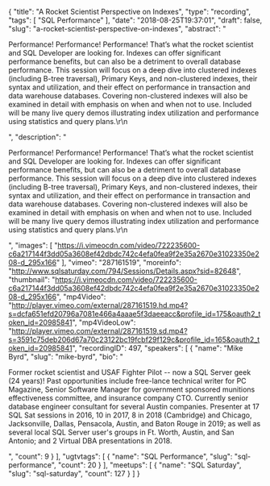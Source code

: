 {
  "title": "A Rocket Scientist Perspective on Indexes",
  "type": "recording",
  "tags": [
    "SQL Performance"
  ],
  "date": "2018-08-25T19:37:01",
  "draft": false,
  "slug": "a-rocket-scientist-perspective-on-indexes",
  "abstract": "<p>Performance!  Performance!  Performance!  That’s what the rocket scientist and SQL Developer are looking for.  Indexes can offer significant performance benefits, but can also be a detriment to overall database performance.  This session will focus on a deep dive into clustered indexes (including B-tree traversal), Primary Keys, and non-clustered indexes, their syntax and utilization, and their effect on performance in transaction and data warehouse databases.  Covering non-clustered indexes will also be examined in detail with emphasis on when and when not to use.  Included will be many live query demos illustrating index utilization and performance using statistics and query plans.\r\n</p>",
  "description": "<p>Performance!  Performance!  Performance!  That’s what the rocket scientist and SQL Developer are looking for.  Indexes can offer significant performance benefits, but can also be a detriment to overall database performance.  This session will focus on a deep dive into clustered indexes (including B-tree traversal), Primary Keys, and non-clustered indexes, their syntax and utilization, and their effect on performance in transaction and data warehouse databases.  Covering non-clustered indexes will also be examined in detail with emphasis on when and when not to use.  Included will be many live query demos illustrating index utilization and performance using statistics and query plans.\r\n</p>",
  "images": [
    "https://i.vimeocdn.com/video/722235600-c6a217144f3dd05a3608ef42dbdc742c4efa0fea9f2e35a2670e31023350e208-d_295x166"
  ],
  "vimeo": "287161519",
  "moreinfo": "http://www.sqlsaturday.com/794/Sessions/Details.aspx?sid=82648",
  "thumbnail": "https://i.vimeocdn.com/video/722235600-c6a217144f3dd05a3608ef42dbdc742c4efa0fea9f2e35a2670e31023350e208-d_295x166",
  "mp4Video": "http://player.vimeo.com/external/287161519.hd.mp4?s=dcfa651efd20796a7081e466a4aaae5f3daeeacc&profile_id=175&oauth2_token_id=20985841",
  "mp4VideoLow": "http://player.vimeo.com/external/287161519.sd.mp4?s=3591c75deb206d67a70c23122bc19fcbf29f129c&profile_id=165&oauth2_token_id=20985841",
  "recordingID": 497,
  "speakers": [
    {
      "name": "Mike Byrd",
      "slug": "mike-byrd",
      "bio": "<p>Former rocket scientist and USAF Fighter Pilot -- now a SQL Server geek (24 years)! Past opportunities include free-lance technical writer for PC Magazine, Senior Software Manager for government sponsored munitions effectiveness committee, and insurance company CTO. Currently senior database engineer consultant for several Austin companies. Presenter at 17 SQL Sat sessions in 2016, 10 in 2017, 8 in 2018 (Cambridge) and Chicago, Jacksonville, Dallas, Pensacola, Austin, and Baton Rouge in 2019; as well as several local SQL Server user's groups in Ft. Worth, Austin, and San Antonio; and 2 Virtual DBA presentations in 2018.</p>",
      "count": 9
    }
  ],
  "ugtvtags": [
    {
      "name": "SQL Performance",
      "slug": "sql-performance",
      "count": 20
    }
  ],
  "meetups": [
    {
      "name": "SQL Saturday",
      "slug": "sql-saturday",
      "count": 127
    }
  ]
}